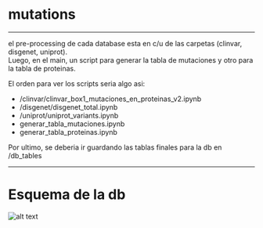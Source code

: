 # mutations
-------------------------------
el pre-processing de cada database esta en c/u de las carpetas (clinvar, disgenet, uniprot).  
Luego, en el main, un script para generar la tabla de mutaciones y otro para la tabla de proteinas.

El orden para ver los scripts seria algo asi:  
- /clinvar/clinvar_box1_mutaciones_en_proteinas_v2.ipynb  
- /disgenet/disgenet_total.ipynb  
- /uniprot/uniprot_variants.ipynb  
- generar_tabla_mutaciones.ipynb  
- generar_tabla_proteinas.ipynb  
    
Por ultimo, se deberia ir guardando las tablas finales para la db en /db_tables

--------------------------

# Esquema de la db
![alt text](https://github.com/[alvaro-2]/[mutations]/blob/[main]/esquema.png?raw=true)
